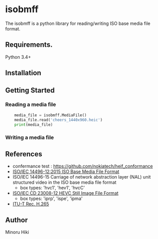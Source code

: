 # isobmff
The isobmff is a python library for reading/writing ISO base media file format.

## Requirements.

Python 3.4+

## Installation

## Getting Started
### Reading a media file
```python
    media_file = isobmff.MediaFile()
    media_file.read('cheers_1440x960.heic')
    print(media_file)
```
### Writing a media file

## References
- confermance test : https://github.com/nokiatech/heif_conformance
- [ISO/IEC 14496-12:2015 ISO Base Media File Format](http://mpeg.chiariglione.org/standards/mpeg-4/iso-base-media-file-format/text-isoiec-14496-12-5th-edition)
- ISO/IEC 14496-15 Carriage of network abstraction layer (NAL) unit structured video in the ISO base media file format
    - box types: 'hvc1', 'hev1', 'hvcC'
- [ISO/IEC CD 23008-12 HEVC Still Image File Format](http://mpeg.chiariglione.org/standards/mpeg-h/image-file-format/text-isoiec-cd-23008-12-image-file-format)
    - box types: 'iprp', 'ispe', 'ipma'
- [ITU-T Rec. H.265](http://www.itu.int/rec/T-REC-H.265)

## Author
Minoru Hiki
